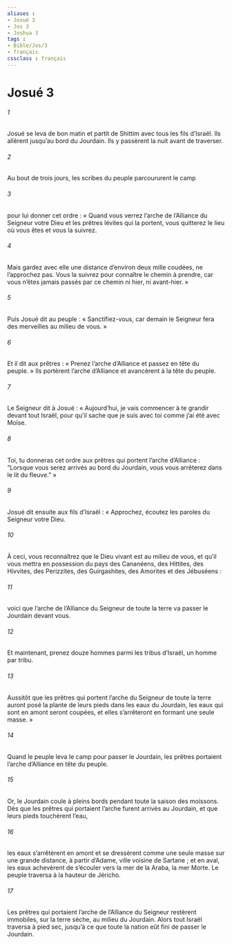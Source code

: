 ```yaml
---
aliases : 
- Josué 3
- Jos 3
- Joshua 3
tags : 
- Bible/Jos/3
- français
cssclass : français
---
```


# Josué 3

###### 1
Josué se leva de bon matin et partit de Shittim avec tous les fils d’Israël. Ils allèrent jusqu’au bord du Jourdain. Ils y passèrent la nuit avant de traverser.
###### 2
Au bout de trois jours, les scribes du peuple parcoururent le camp
###### 3
pour lui donner cet ordre : « Quand vous verrez l’arche de l’Alliance du Seigneur votre Dieu et les prêtres lévites qui la portent, vous quitterez le lieu où vous êtes et vous la suivrez.
###### 4
Mais gardez avec elle une distance d’environ deux mille coudées, ne l’approchez pas. Vous la suivrez pour connaître le chemin à prendre, car vous n’êtes jamais passés par ce chemin ni hier, ni avant-hier. »
###### 5
Puis Josué dit au peuple : « Sanctifiez-vous, car demain le Seigneur fera des merveilles au milieu de vous. »
###### 6
Et il dit aux prêtres : « Prenez l’arche d’Alliance et passez en tête du peuple. » Ils portèrent l’arche d’Alliance et avancèrent à la tête du peuple.
###### 7
Le Seigneur dit à Josué : « Aujourd’hui, je vais commencer à te grandir devant tout Israël, pour qu’il sache que je suis avec toi comme j’ai été avec Moïse.
###### 8
Toi, tu donneras cet ordre aux prêtres qui portent l’arche d’Alliance : “Lorsque vous serez arrivés au bord du Jourdain, vous vous arrêterez dans le lit du fleuve.” »
###### 9
Josué dit ensuite aux fils d’Israël : « Approchez, écoutez les paroles du Seigneur votre Dieu.
###### 10
À ceci, vous reconnaîtrez que le Dieu vivant est au milieu de vous, et qu’il vous mettra en possession du pays des Cananéens, des Hittites, des Hivvites, des Perizzites, des Guirgashites, des Amorites et des Jébuséens :
###### 11
voici que l’arche de l’Alliance du Seigneur de toute la terre va passer le Jourdain devant vous.
###### 12
Et maintenant, prenez douze hommes parmi les tribus d’Israël, un homme par tribu.
###### 13
Aussitôt que les prêtres qui portent l’arche du Seigneur de toute la terre auront posé la plante de leurs pieds dans les eaux du Jourdain, les eaux qui sont en amont seront coupées, et elles s’arrêteront en formant une seule masse. »
###### 14
Quand le peuple leva le camp pour passer le Jourdain, les prêtres portaient l’arche d’Alliance en tête du peuple.
###### 15
Or, le Jourdain coule à pleins bords pendant toute la saison des moissons. Dès que les prêtres qui portaient l’arche furent arrivés au Jourdain, et que leurs pieds touchèrent l’eau,
###### 16
les eaux s’arrêtèrent en amont et se dressèrent comme une seule masse sur une grande distance, à partir d’Adame, ville voisine de Sartane ; et en aval, les eaux achevèrent de s’écouler vers la mer de la Araba, la mer Morte. Le peuple traversa à la hauteur de Jéricho.
###### 17
Les prêtres qui portaient l’arche de l’Alliance du Seigneur restèrent immobiles, sur la terre sèche, au milieu du Jourdain. Alors tout Israël traversa à pied sec, jusqu’à ce que toute la nation eût fini de passer le Jourdain.
